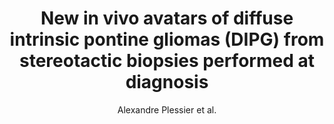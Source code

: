 ---
cat: ciel
subcat: midas
bestof: false
author: Alexandre Plessier et al.
title: New in vivo avatars of diffuse intrinsic pontine gliomas (DIPG) from stereotactic biopsies performed at diagnosis
journal: Oncotarget
year: 2017
type: article
doi: 10.18632/oncotarget.15002
---
